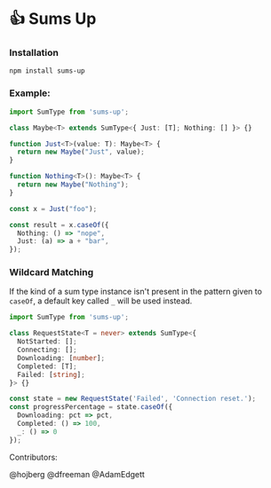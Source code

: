 👍 Sums Up
===

### Installation

```
npm install sums-up
```

### Example:

```typescript
import SumType from 'sums-up';

class Maybe<T> extends SumType<{ Just: [T]; Nothing: [] }> {}

function Just<T>(value: T): Maybe<T> {
  return new Maybe("Just", value);
}

function Nothing<T>(): Maybe<T> {
  return new Maybe("Nothing");
}

const x = Just("foo");

const result = x.caseOf({
  Nothing: () => "nope",
  Just: (a) => a + "bar",
});
```

### Wildcard Matching

If the kind of a sum type instance isn't present in the pattern given to `caseOf`, a default key called `_` will be used instead.

```ts
import SumType from 'sums-up';

class RequestState<T = never> extends SumType<{
  NotStarted: [];
  Connecting: [];
  Downloading: [number];
  Completed: [T];
  Failed: [string];
}> {}

const state = new RequestState('Failed', 'Connection reset.');
const progressPercentage = state.caseOf({
  Downloading: pct => pct,
  Completed: () => 100,
  _: () => 0
});
```

Contributors: 

@hojberg @dfreeman @AdamEdgett

